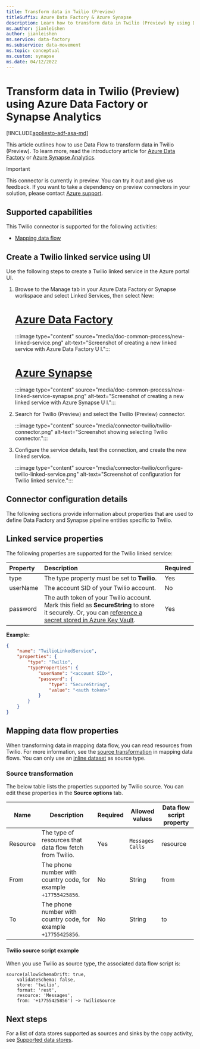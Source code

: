 ```yaml
---
title: Transform data in Twilio (Preview)
titleSuffix: Azure Data Factory & Azure Synapse
description: Learn how to transform data in Twilio (Preview) by using Data Factory or Azure Synapse Analytics.
ms.author: jianleishen
author: jianleishen
ms.service: data-factory
ms.subservice: data-movement
ms.topic: conceptual
ms.custom: synapse
ms.date: 04/12/2022
---
```


#  Transform data in Twilio (Preview) using Azure Data Factory or Synapse Analytics

[!INCLUDE[appliesto-adf-asa-md](includes/appliesto-adf-asa-md.md)]

This article outlines how to use Data Flow to transform data in Twilio (Preview). To learn more, read the introductory article for [Azure Data Factory](introduction.md) or [Azure Synapse Analytics](../synapse-analytics/overview-what-is.md).

> [!IMPORTANT]
> This connector is currently in preview. You can try it out and give us feedback. If you want to take a dependency on preview connectors in your solution, please contact [Azure support](https://azure.microsoft.com/support/).

## Supported capabilities

This Twilio connector is supported for the following activities:

- [Mapping data flow](concepts-data-flow-overview.md)

## Create a Twilio linked service using UI

Use the following steps to create a Twilio linked service in the Azure portal UI.

1. Browse to the Manage tab in your Azure Data Factory or Synapse workspace and select Linked Services, then select New:

    # [Azure Data Factory](#tab/data-factory)

    :::image type="content" source="media/doc-common-process/new-linked-service.png" alt-text="Screenshot of creating a new linked service with Azure Data Factory U I.":::

    # [Azure Synapse](#tab/synapse-analytics)

    :::image type="content" source="media/doc-common-process/new-linked-service-synapse.png" alt-text="Screenshot of creating a new linked service with Azure Synapse U I.":::

2. Search for Twilio (Preview) and select the Twilio (Preview) connector.

    :::image type="content" source="media/connector-twilio/twilio-connector.png" alt-text="Screenshot showing selecting Twilio connector.":::

3. Configure the service details, test the connection, and create the new linked service.

    :::image type="content" source="media/connector-twilio/configure-twilio-linked-service.png" alt-text="Screenshot of configuration for Twilio linked service.":::

## Connector configuration details

The following sections provide information about properties that are used to define Data Factory and Synapse pipeline entities specific to Twilio.

## Linked service properties

The following properties are supported for the Twilio linked service:

| Property | Description | Required |
|:--- |:--- |:--- |
| type | The type property must be set to **Twilio**. | Yes |
| userName | The account SID of your Twilio account. | No |
| password | The auth token of your Twilio account. Mark this field as **SecureString** to store it securely. Or, you can [reference a secret stored in Azure Key Vault](store-credentials-in-key-vault.md). |Yes |

**Example:**

```json
{
    "name": "TwilioLinkedService",
    "properties": {
        "type": "Twilio",
        "typeProperties": {
            "userName": "<account SID>",
            "password": {
                "type": "SecureString",
                "value": "<auth token>"
            }
        }
    }
}
```

## Mapping data flow properties

When transforming data in mapping data flow, you can read resources from Twilio. For more information, see the [source transformation](data-flow-source.md) in mapping data flows. You can only use an [inline dataset](data-flow-source.md#inline-datasets) as source type.


### Source transformation

The below table lists the properties supported by Twilio source. You can edit these properties in the **Source options** tab.

| Name | Description | Required | Allowed values | Data flow script property |
| ---- | ----------- | -------- | -------------- | ---------------- |
| Resource | The type of resources that data flow fetch from Twilio. | Yes | `Messages`<br>`Calls` | resource |
| From | The phone number with country code, for example `+17755425856`. | No | String | from |
| To | The phone number with country code, for example `+17755425856`. | No  | String | to |

#### Twilio source script example

When you use Twilio as source type, the associated data flow script is:

```
source(allowSchemaDrift: true,
	validateSchema: false,
	store: 'twilio',
	format: 'rest',
	resource: 'Messages',
	from: '+17755425856') ~> TwilioSource
```

## Next steps

For a list of data stores supported as sources and sinks by the copy activity, see [Supported data stores](copy-activity-overview.md#supported-data-stores-and-formats).
